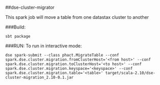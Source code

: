 ##dse-cluster-migrator

This spark job will move a table from one datastax cluster to another

###Build:

    sbt package

###RUN:
To run in interactive mode:

    dse spark-submit --class phact.MigrateTable --conf spark.dse.cluster.migration.fromClusterHost='<from host>' --conf spark.dse.cluster.migration.toClusterHost='<to host>' --conf spark.dse.cluster.migration.keyspace='<keyspace>' --conf spark.dse.cluster.migration.table='<table>' target/scala-2.10/dse-cluster-migration_2.10-0.1.jar
